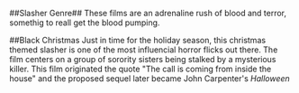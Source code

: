 ##Slasher Genre##
These films are an adrenaline rush of blood and terror, somethig to reall get the blood pumping.

##Black Christmas
Just in time for the holiday season, this christmas themed slasher is one of the most influencial horror flicks out there. The film centers on a group of sorority sisters being stalked by a mysterious killer.
This film originated the quote "The call is coming from inside the house" and the proposed sequel later became John Carpenter's *Halloween* 
